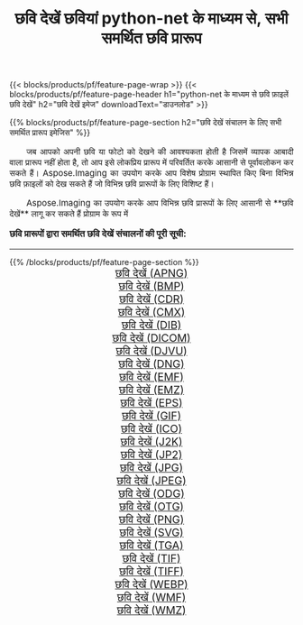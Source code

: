 ﻿---
title: छवि देखें छवियां python-net के माध्यम से, सभी समर्थित छवि प्रारूप 
weight: 3920
url: /hi/python-net/viewer/ 
lang: hi
langdirlevel: 2
locales: zh-hans,ja,it,ru,de,es,fr,nl,id,lt,pl,pt,vi,tr,ko,zh-hant,ar,hi,th,sv,cs,uk,he
description: Aspose.Imaging का उपयोग करके आप python-net के माध्यम से आसानी से छवि देखें चित्र बना सकते हैं
---

{{< blocks/products/pf/feature-page-wrap >}}
{{< blocks/products/pf/feature-page-header h1="python-net के माध्यम से छवि फ़ाइलें छवि देखें" h2="छवि देखें इमेज" downloadText="डाउनलोड" >}}


{{% blocks/products/pf/feature-page-section  h2="छवि देखें संचालन के लिए सभी समर्थित प्रारूप इमेजिस" %}}
<p align="justify" style="text-indent:2em;font-size:15px;">
जब आपको अपनी छवि या फोटो को देखने की आवश्यकता होती है जिसमें व्यापक आबादी वाला प्रारूप नहीं होता है, तो आप इसे लोकप्रिय प्रारूप में परिवर्तित करके आसानी से पूर्वावलोकन कर सकते हैं। Aspose.Imaging का उपयोग करके आप विशेष प्रोग्राम स्थापित किए बिना विभिन्न छवि फ़ाइलों को देख सकते हैं जो विभिन्न छवि प्रारूपों के लिए विशिष्ट हैं।
</p>
<p align="justify" style="text-indent:2em;font-size:15px;">
Aspose.Imaging का उपयोग करके आप विभिन्न छवि प्रारूपों के लिए आसानी से **छवि देखें** लागू कर सकते हैं प्रोग्राम के रूप में
</p>
<h3 style="margin-top:16px;">
छवि प्रारूपों द्वारा समर्थित छवि देखें संचालनों की पूरी सूची:
</h3>
<hr/>
{{% /blocks/products/pf/feature-page-section %}}
<div class="container-fluid productfamilypage bg-gray">
    <div class="convertypes bg-gray agp-content section">
        <div class="container">
		<div class="row other-converters" style="gap: 10px;font-size: 19px;text-align:center;">
		    <div class='col-md-3 other-converter remove-lp remove-rp'><a href="/imaging/hi/python-net/viewer/apng/" style="padding:15px;">छवि देखें (APNG)</a></div><div class='col-md-3 other-converter remove-lp remove-rp'><a href="/imaging/hi/python-net/viewer/bmp/" style="padding:15px;">छवि देखें (BMP)</a></div><div class='col-md-3 other-converter remove-lp remove-rp'><a href="/imaging/hi/python-net/viewer/cdr/" style="padding:15px;">छवि देखें (CDR)</a></div><div class='col-md-3 other-converter remove-lp remove-rp'><a href="/imaging/hi/python-net/viewer/cmx/" style="padding:15px;">छवि देखें (CMX)</a></div><div class='col-md-3 other-converter remove-lp remove-rp'><a href="/imaging/hi/python-net/viewer/dib/" style="padding:15px;">छवि देखें (DIB)</a></div><div class='col-md-3 other-converter remove-lp remove-rp'><a href="/imaging/hi/python-net/viewer/dicom/" style="padding:15px;">छवि देखें (DICOM)</a></div><div class='col-md-3 other-converter remove-lp remove-rp'><a href="/imaging/hi/python-net/viewer/djvu/" style="padding:15px;">छवि देखें (DJVU)</a></div><div class='col-md-3 other-converter remove-lp remove-rp'><a href="/imaging/hi/python-net/viewer/dng/" style="padding:15px;">छवि देखें (DNG)</a></div><div class='col-md-3 other-converter remove-lp remove-rp'><a href="/imaging/hi/python-net/viewer/emf/" style="padding:15px;">छवि देखें (EMF)</a></div><div class='col-md-3 other-converter remove-lp remove-rp'><a href="/imaging/hi/python-net/viewer/emz/" style="padding:15px;">छवि देखें (EMZ)</a></div><div class='col-md-3 other-converter remove-lp remove-rp'><a href="/imaging/hi/python-net/viewer/eps/" style="padding:15px;">छवि देखें (EPS)</a></div><div class='col-md-3 other-converter remove-lp remove-rp'><a href="/imaging/hi/python-net/viewer/gif/" style="padding:15px;">छवि देखें (GIF)</a></div><div class='col-md-3 other-converter remove-lp remove-rp'><a href="/imaging/hi/python-net/viewer/ico/" style="padding:15px;">छवि देखें (ICO)</a></div><div class='col-md-3 other-converter remove-lp remove-rp'><a href="/imaging/hi/python-net/viewer/j2k/" style="padding:15px;">छवि देखें (J2K)</a></div><div class='col-md-3 other-converter remove-lp remove-rp'><a href="/imaging/hi/python-net/viewer/jp2/" style="padding:15px;">छवि देखें (JP2)</a></div><div class='col-md-3 other-converter remove-lp remove-rp'><a href="/imaging/hi/python-net/viewer/jpg/" style="padding:15px;">छवि देखें (JPG)</a></div><div class='col-md-3 other-converter remove-lp remove-rp'><a href="/imaging/hi/python-net/viewer/jpeg/" style="padding:15px;">छवि देखें (JPEG)</a></div><div class='col-md-3 other-converter remove-lp remove-rp'><a href="/imaging/hi/python-net/viewer/odg/" style="padding:15px;">छवि देखें (ODG)</a></div><div class='col-md-3 other-converter remove-lp remove-rp'><a href="/imaging/hi/python-net/viewer/otg/" style="padding:15px;">छवि देखें (OTG)</a></div><div class='col-md-3 other-converter remove-lp remove-rp'><a href="/imaging/hi/python-net/viewer/png/" style="padding:15px;">छवि देखें (PNG)</a></div><div class='col-md-3 other-converter remove-lp remove-rp'><a href="/imaging/hi/python-net/viewer/svg/" style="padding:15px;">छवि देखें (SVG)</a></div><div class='col-md-3 other-converter remove-lp remove-rp'><a href="/imaging/hi/python-net/viewer/tga/" style="padding:15px;">छवि देखें (TGA)</a></div><div class='col-md-3 other-converter remove-lp remove-rp'><a href="/imaging/hi/python-net/viewer/tif/" style="padding:15px;">छवि देखें (TIF)</a></div><div class='col-md-3 other-converter remove-lp remove-rp'><a href="/imaging/hi/python-net/viewer/tiff/" style="padding:15px;">छवि देखें (TIFF)</a></div><div class='col-md-3 other-converter remove-lp remove-rp'><a href="/imaging/hi/python-net/viewer/webp/" style="padding:15px;">छवि देखें (WEBP)</a></div><div class='col-md-3 other-converter remove-lp remove-rp'><a href="/imaging/hi/python-net/viewer/wmf/" style="padding:15px;">छवि देखें (WMF)</a></div><div class='col-md-3 other-converter remove-lp remove-rp'><a href="/imaging/hi/python-net/viewer/wmz/" style="padding:15px;">छवि देखें (WMZ)</a></div>
                </div>
        </div>
    </div>
</div>
<br/>
